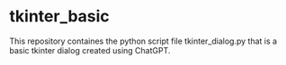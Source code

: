 # tkinter_basic
This repository containes the python script file tkinter_dialog.py that is a basic tkinter dialog created using ChatGPT.
